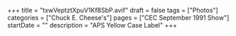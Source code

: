 +++
title = "txwVeptztXpuV1Kf8SbP.avif"
draft = false
tags = ["Photos"]
categories = ["Chuck E. Cheese's"]
pages = ["CEC September 1991 Show"]
startDate = ""
description = "APS Yellow Case Label"
+++
